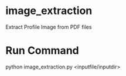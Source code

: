 # image_extraction
Extract Profile Image from PDF files 

# Run Command
python image_extraction.py <inputfile/inputdir> <output>
 

